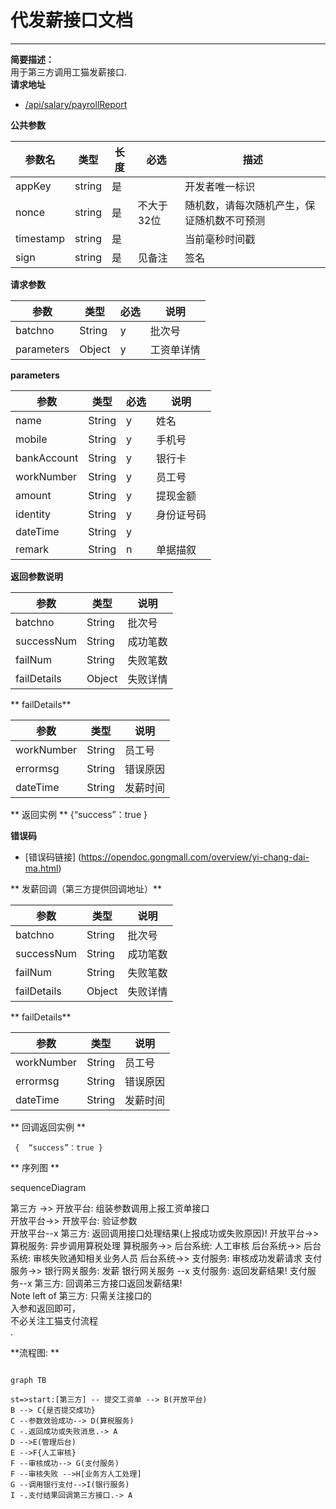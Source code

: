 # 代发薪接口文档

---

**简要描述：**  
    用于第三方调用工猫发薪接口.  
**请求地址**

* [/api/salary/payrollReport](https://contract-qa.gongmall.com/api/salary/payrollReport)  

**公共参数**

| 参数名 | 类型 | 长度 | 必选 | 描述 |
| --- | --- | --- | --- | --- |
| appKey | string | 是 |  | 开发者唯一标识 |
| nonce | string | 是 | 不大于32位 | 随机数，请每次随机产生，保证随机数不可预测 |
| timestamp | string | 是 |  | 当前毫秒时间戳 |
| sign | string | 是 | 见备注 | 签名 |

**请求参数**

| 参数 | 类型 | 必选 | 说明 |
| --- | --- | --- | --- |
| batchno | String | y | 批次号 |
| parameters | Object | y | 工资单详情 |

**parameters**

|参数     | 类型 |必选 | 说明  |
|---------|------|-----|-------|
|name     |String|y    | 姓名      |
|mobile|String|y    |   手机号    |
|bankAccount|String|y    |   银行卡    |   
|workNumber|String|y    |  员工号     |
|amount|String|y    |   提现金额    |
|identity|String|y    |  身份证号码     |
|dateTime|String|y    |       |
|remark|String|n    |   单据描叙    |

**返回参数说明**

|参数     | 类型 | 说明  |
|---------|------|-------|
|batchno    |String|  批次号     | 
|successNum |String|   成功笔数    |
|failNum|String|    失败笔数   |   
|failDetails|Object|    失败详情   | 

** failDetails**

|参数     | 类型 | 说明  |
|---------|------|-------|
|workNumber|String|   员工号    |
|errormsg|String|     错误原因  |
|dateTime|String|     发薪时间  |  

** 返回实例  **
 {“success”：true }
 
 **错误码**

  - [错误码链接] (https://opendoc.gongmall.com/overview/yi-chang-dai-ma.html)  

** 发薪回调（第三方提供回调地址）**

  |参数     | 类型 | 说明  |
|---------|------|-------|
|batchno    |String|  批次号     | 
|successNum |String|   成功笔数    |
|failNum|String|    失败笔数   |   
|failDetails|Object|    失败详情   | 

** failDetails**

|参数     | 类型 | 说明  |
|---------|------|-------|
|workNumber|String|   员工号    |
|errormsg|String|     错误原因  |
|dateTime|String|     发薪时间  |

** 回调返回实例  **

` {  “success”：true }` 
 
** 序列图  ** 

sequenceDiagram  

第三方 ->> 开放平台: 组装参数调用上报工资单接口  
开放平台->> 开放平台: 验证参数  
开放平台--x 第三方: 返回调用接口处理结果(上报成功或失败原因)! 
开放平台->> 算税服务: 异步调用算税处理 
算税服务->> 后台系统: 人工审核
后台系统->> 后台系统: 审核失败通知相关业务人员
后台系统->> 支付服务: 审核成功发薪请求
支付服务->> 银行网关服务: 发薪
银行网关服务 --x 支付服务: 返回发薪结果!
支付服务--x 第三方: 回调弟三方接口返回发薪结果!  
Note left of 第三方: 只需关注接口的<br/>入参和返回即可，<br/>不必关注工猫支付流程<br/>.

 
 
**流程图:  **
  
```mermaid  

graph TB

st=>start:[第三方] -- 提交工资单 --> B(开放平台)    
B --> C{是否提交成功}
C --参数效验成功--> D(算税服务)
C -.返回成功或失败消息.-> A
D -->E(管理后台)
E -->F{人工审核}
F --审核成功--> G(支付服务)
F --审核失败 -->H[业务方人工处理]
G --调用银行支付-->I(银行服务)
I -.支付结果回调第三方接口.-> A
```



